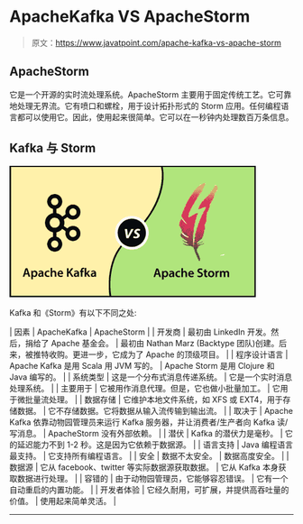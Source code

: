 # ApacheKafka VS ApacheStorm

> 原文：<https://www.javatpoint.com/apache-kafka-vs-apache-storm>

## ApacheStorm

它是一个开源的实时流处理系统。ApacheStorm 主要用于固定传统工艺。它可靠地处理无界流。它有喷口和螺栓，用于设计拓扑形式的 Storm 应用。任何编程语言都可以使用它。因此，使用起来很简单。它可以在一秒钟内处理数百万条信息。

## Kafka 与 Storm

![Apache Kafka vs Apache Storm](img/72dfb7f50e00cfa02d5bbfc07711e4c2.png)

Kafka 和《Storm》有以下不同之处:

| 因素 | ApacheKafka | ApacheStorm |
| 开发商 | 最初由 LinkedIn 开发。然后，捐给了 Apache 基金会。 | 最初由 Nathan Marz (Backtype 团队)创建。后来，被推特收购。更进一步，它成为了 Apache 的顶级项目。 |
| 程序设计语言 | Apache Kafka 是用 Scala 用 JVM 写的。 | Apache Storm 是用 Clojure 和 Java 编写的。 |
| 系统类型 | 这是一个分布式消息传递系统。 | 它是一个实时消息处理系统。 |
| 主要用于 | 它被用作消息代理。但是，它也做小批量加工。 | 它用于微批量流处理。 |
| 数据存储 | 它维护本地文件系统，如 XFS 或 EXT4，用于存储数据。 | 它不存储数据。它将数据从输入流传输到输出流。 |
| 取决于 | Apache Kafka 依靠动物园管理员来运行 Kafka 服务器，并让消费者/生产者向 Kafka 读/写消息。 | ApacheStorm 没有外部依赖。 |
| 潜伏 | Kafka 的潜伏力是毫秒。 | 它的延迟能力不到 1-2 秒。这是因为它依赖于数据源。 |
| 语言支持 | Java 编程语言最支持。 | 它支持所有编程语言。 |
| 安全 | 数据不太安全。 | 数据高度安全。 |
| 数据源 | 它从 facebook、twitter 等实际数据源获取数据。 | 它从 Kafka 本身获取数据进行处理。 |
| 容错的 | 由于动物园管理员，它能够容忍错误。 | 它有一个自动重启的内置功能。 |
| 开发者体验 | 它经久耐用，可扩展，并提供高吞吐量的价值。 | 使用起来简单灵活。 |

* * *